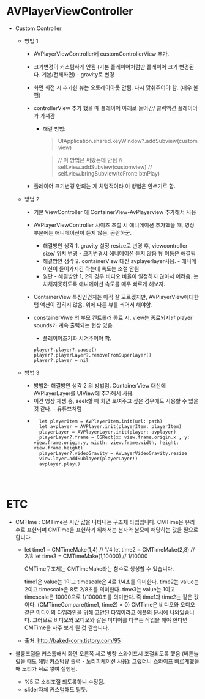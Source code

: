 # AVPlayerViewController

 * Custom Controller
    * 방법 1
        * AVPlayerViewController에 customControllerView 추가.
        * 크기변경이 커스텀하게 안됨 (기본 플레이어처럼만 플레이어 크기 변경된다. 기본/전체화면) - gravity로 변경
        * 화면 회전 시 추가한 뷰는 오토레이아웃 안됨. 다시 맞춰주어야 함. (매우 불편)
        * controllerView 추가 했을 때 플레이어 아래로 들어감/ 클릭액션 플레이어가 가져감
            * 해결 방법: 
                > UIApplication.shared.keyWindow?.addSubview(customview)

                > // 이 방법은 써봤는데 안됨
                > //        self.view.addSubview(customview)
                > //        self.view.bringSubview(toFront: btnPlay)

        * 플레이어 크기변경 안되는 게 치명적이라 이 방법은 안쓰기로 함.

    * 방법 2
        * 기본 ViewController 에 ContainerView-AvPlayerview 추가해서 사용
        * AVPlayerViewController 사이즈 조절 시 애니메이션 추가했을 때, 영상 부분에는 애니메이션이 듣지 않음. 곤란하군.
            * 해결방안 생각 1. gravity 설정 resize로 변경 후, viewcontroller size/ 위치 변경 - 크기변경시 에니메이션 듣지 않음 뷰 이동은 해결됨
            * 해결방안 생각 2. containerView 대신 avplayerlayer사용.  - 애니메이션이 들어가지긴 하는데 속도는 조절 안됨
            * 일단 - 해결방안 1, 2의 경우 비디오 비율이 일정하지 않아서 어려움. 눈치채지못하도록 애니메이션 속도를 매우 빠르게 해보자.
                    
        * ContainerView 특징인건지는 아직 잘 모르겠지만, AVPlayerView에대한 탭 액션이 잡히지 않음. 위에 다른 뷰를 씌어서 해야함.
        * constainerViwe 의 부모 컨트롤러 종료 시, view는 종료되지만 player sounds가 계속 출력되는 현상 있음.
            * 플레이어초기화 시켜주어야 함.
             ~~~
             player?.player?.pause()
             player?.playerLayer?.removeFromSuperlayer()
             player?.player = nil
             ~~~

    * 방법 3
        * 방법2- 해결방안 생각 2 의 방법임. ContainerView 대신에 AVPlayerLayer를 UIView에 추가해서 사용.
        * 이건 영상 재생 중, seek할 때 화면 보여주고 싶은 경우애도 사용할 수 있을 것 같다. - 유튜브처럼
        * ~~~
            let playerItem = AVPlayerItem.init(url: path)
            let avplayer = AVPlayer.init(playerItem: playerItem)
            playerLayer = AVPlayerLayer.init(player: avplayer)
            playerLayer?.frame = CGRect(x: view.frame.origin.x , y: view.frame.origin.y, width: view.frame.width, height: view.frame.height)
            playerLayer?.videoGravity = AVLayerVideoGravity.resize
            view.layer.addSublayer(playerLayer!)
            avplayer.play()
            



# ETC

 * CMTIme
    : CMTime은 시간 값을 나타내는 구조체 타입입니다. CMTime은 유리수로 표현되며 CMTime을 표현하기 위해서는 분자와 분모에 해당하는 값을 필요로 합니다.
    * let time1 = CMTimeMake(1,4) // 1/4
        let time2 = CMTimeMake(2,8) // 2/8
        let time3 = CMTimeMake(1,10000) // 1/10000

        CMTime구조체는 CMTimeMake라는 함수로 생성할 수 있습니다.



        time1은 value는 1이고 timescale은 4로 1/4초를 의미한다.
        time2는 value는 2이고 timescale은 8로 2/8초를 의미한다.
        time3는 value는 1이고 timescale은 10000으로 1/10000초를 의미한다.
        즉 time1과 time2는 같은 값이다. (CMTimeCompare(time1, time2) = 0)
        CMTime은 비디오와 오디오 같은 미디어의 타임라인을 위해 고안된 타입이라고 애플의 문서에 나와있습니다. 그러므로 비디오와 오디오와 같은 미디어를 다루는 작업을 해야 한다면 CMTime을 자주 보게 될 것 같습니다.

    * 출처: <http://baked-corn.tistory.com/95>

 * 볼륨조절을 커스톰해서 화면 오른쪽 세로 방향 스와이프시 조절되도록 했음 (버튼눌렀을 때도 해당 커스텀뷰 출력 - 노티피케이션 사용): 그랬더니 스와이프 빠르게했을때 노티가 뒤로 쌓여 실행됨.
    * %5 로 소리조절 되도록하니 수정됨.
    * slider자체 커스텀해도 될듯.